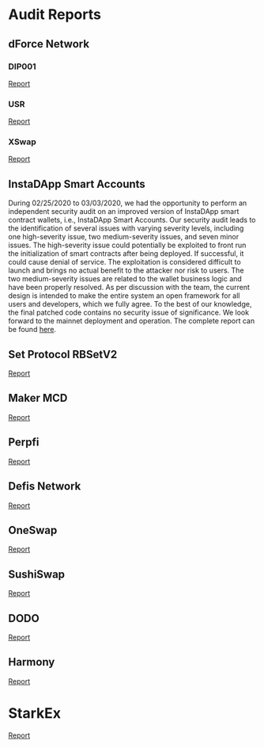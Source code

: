 # Audit Reports

## dForce Network

### DIP001
[Report](audit_reports/DIP001_audit_report_2020_03_en_1_0.pdf)

### USR
[Report](audit_reports/USR_audit_report_2020_05_en_1_0.pdf)

### XSwap
[Report](audit_reports/XSwap_audit_report_2020_06_en_1_0.pdf)

## InstaDApp Smart Accounts

During 02/25/2020 to 03/03/2020, we had the opportunity to perform an independent security audit on an improved version of InstaDApp smart contract wallets, i.e., InstaDApp Smart Accounts.
Our security audit leads to the identification of several issues with varying severity levels, including one high-severity issue, two medium-severity issues, and seven minor issues.
The high-severity issue could potentially be exploited to front run the initialization of smart contracts after being deployed.
If successful, it could cause denial of service.
The exploitation is considered difficult to launch and brings no actual benefit to the attacker nor risk to users.
The two medium-severity issues are related to the wallet business logic and have been properly resolved.
As per discussion with the team, the current design is intended to make the entire system an open framework for all users and developers, which we fully agree.
To the best of our knowledge, the final patched code contains no security issue of significance.
We look forward to the mainnet deployment and operation.
The complete report can be found [here](audit_reports/InstaDApp_audit_report_2020_04_en_1_0.pdf).

## Set Protocol RBSetV2

[Report](audit_reports/set_audit_report_2019_28_en_1_0.pdf)

## Maker MCD

[Report](audit_reports/maker_audit_report_2019_16_en_1_0.pdf)

## Perpfi
[Report](audit_reports/perpfi_audit_report_2020_46_en_1_0.pdf)

## Defis Network
[Report](DeFis-Network_Swap_audit_report_2020_20_cn_1_0.pdf)

## OneSwap
[Report](PeckShield-Audit-Report-OneSwap-v1.0.pdf)

## SushiSwap
[Report](PeckShield-Audit-Report-SushiSwap-v1.0.pdf)

## DODO
[Report](dodo_audit_report_2020_16_en_1_0.pdf)

## Harmony
[Report](peckshield-audit-report-harmony-v0.4.pdf)

# StarkEx
[Report](starkex_audit_report_2019_29_en_1_0.pdf)